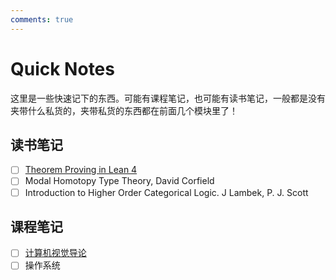 ```yaml
---
comments: true
---
```


# Quick Notes

这里是一些快速记下的东西。可能有课程笔记，也可能有读书笔记，一般都是没有夹带什么私货的，夹带私货的东西都在前面几个模块里了！

## 读书笔记

- [ ] [Theorem Proving in Lean 4](theorem_proving_in_lean_4)
- [ ] Modal Homotopy Type Theory, David Corfield
- [ ] Introduction to Higher Order Categorical Logic. J Lambek, P. J. Scott

## 课程笔记

- [ ] [计算机视觉导论](computer_vision)
- [ ] 操作系统